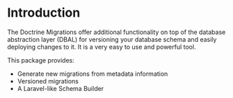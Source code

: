 # Introduction

The Doctrine Migrations offer additional functionality on top of the database abstraction layer (DBAL) for versioning your database schema and easily deploying changes to it. It is a very easy to use and powerful tool.

This package provides:

* Generate new migrations from metadata information
* Versioned migrations
* A Laravel-like Schema Builder
